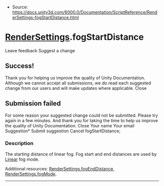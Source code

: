 * Source: https://docs.unity3d.com/6000.0/Documentation/ScriptReference/RenderSettings-fogStartDistance.html

#  [RenderSettings](https://docs.unity3d.com/6000.0/Documentation/ScriptReference/RenderSettings.html).fogStartDistance
Leave feedback
Suggest a change
## Success!
Thank you for helping us improve the quality of Unity Documentation. Although we cannot accept all submissions, we do read each suggested change from our users and will make updates where applicable.
Close
## Submission failed
For some reason your suggested change could not be submitted. Please <a>try again</a> in a few minutes. And thank you for taking the time to help us improve the quality of Unity Documentation.
Close
Your name Your email Suggestion* Submit suggestion
Cancel
fogStartDistance; 
### Description
The starting distance of linear fog.
Fog start and end distances are used by [Linear](https://docs.unity3d.com/6000.0/Documentation/ScriptReference/FogMode.Linear.html) fog mode.  
  
Additional resources: [RenderSettings.fogEndDistance](https://docs.unity3d.com/6000.0/Documentation/ScriptReference/RenderSettings-fogEndDistance.html), [RenderSettings.fogMode](https://docs.unity3d.com/6000.0/Documentation/ScriptReference/RenderSettings-fogMode.html).
* * *
